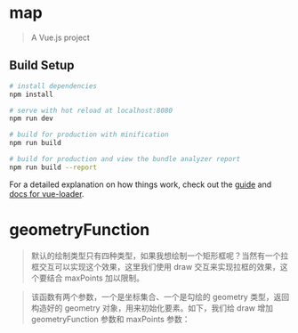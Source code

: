 # map

> A Vue.js project

## Build Setup

``` bash
# install dependencies
npm install

# serve with hot reload at localhost:8080
npm run dev

# build for production with minification
npm run build

# build for production and view the bundle analyzer report
npm run build --report
```

For a detailed explanation on how things work, check out the [guide](http://vuejs-templates.github.io/webpack/) and [docs for vue-loader](http://vuejs.github.io/vue-loader).

# geometryFunction
> 默认的绘制类型只有四种类型，如果我想绘制一个矩形框呢？当然有一个拉框交互可以实现这个效果，这里我们使用 draw 交互来实现拉框的效果，这个要结合 maxPoints 加以限制。

> 该函数有两个参数，一个是坐标集合、一个是勾绘的 geometry 类型，返回构造好的 geometry 对象，用来初始化要素。如下，我们给 draw 增加 geometryFunction 参数和 maxPoints 参数：